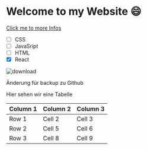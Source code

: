 # Welcome to my Website 😄

[Click me to more Infos](https://google.com)

- [ ] CSS
- [ ] JavaSript
- [ ] HTML
- [x] React

![download](https://github.com/proximity85/first-Repo/assets/147039548/bfcd25ec-acf1-422e-ad4a-961f24fdcd92)


Änderung für backup zu Github

Hier sehen wir eine Tabelle

| Column 1 | Column 2 | Column 3 |
|----------|----------|----------|
| Row 1    | Cell 2   | Cell 3   |
| Row 2    | Cell 5   | Cell 6   |
| Row 3    | Cell 8   | Cell 9   |

